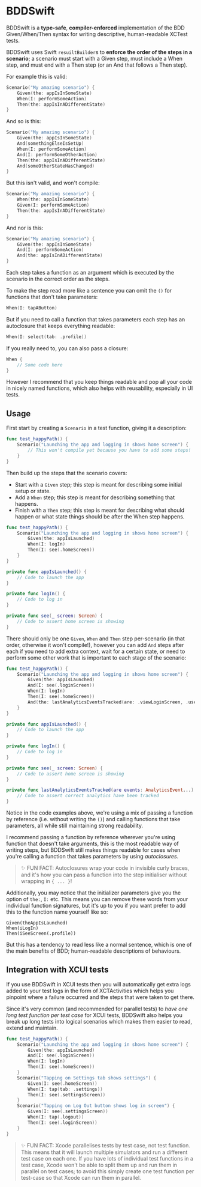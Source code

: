 # BDDSwift

BDDSwift is a **type-safe**, **compiler-enforced** implementation of the BDD Given/When/Then syntax for writing descriptive, 
human-readable XCTest tests.

BDDSwift uses Swift `resuiltBuilder`s to **enforce the order of the steps in a scenario**; a scenario must start with a Given step, 
must include a When step, and must end with a Then step (or an And that follows a Then step).

For example this is valid:

```swift
Scenario("My amazing scenario") {
    Given(the: appIsInSomeState)
    When(I: performSomeAction)
    Then(the: appIsInADifferentState)
}
``` 

And so is this:

```swift
Scenario("My amazing scenario") {
    Given(the: appIsInSomeState)
    And(somethingElseIsSetUp)
    When(I: performSomeAction)
    And(I: performSomeOtherAction)
    Then(the: appIsInADifferentState)
    And(someOtherStateHasChanged)
}
```

But this isn't valid, and won't compile:

```swift
Scenario("My amazing scenario") {
    When(the: appIsInSomeState)
    Given(I: performSomeAction)
    Then(the: appIsInADifferentState)
}
```

And nor is this:

```swift
Scenario("My amazing scenario") {
    Given(the: appIsInSomeState)
    And(I: performSomeAction)
    And(the: appIsInADifferentState)
}
```

Each step takes a function as an argument which is executed by the scenario in the correct order as the steps.

To make the step read more like a sentence you can omit the `()` for functions that don't take parameters:

```swift
When(I: tapAButton)
```

But if you need to call a function that takes parameters each step has an autoclosure that keeps everything readable: 

```swift
When(I: select(tab: .profile))
```

If you really need to, you can also pass a closure:

```swift
When {
    // Some code here
}
```

However I recommend that you keep things readable and pop all your code in nicely named functions, which also helps with reusability, 
especially in UI tests.

## Usage

First start by creating a `Scenario` in a test function, giving it a description:

```swift
func test_happyPath() {
    Scenario("Launching the app and logging in shows home screen") {
        // This won't compile yet because you have to add some steps!
    }
}
```

Then build up the steps that the scenario covers:

 - Start with a `Given` step; this step is meant for describing some initial setup or state. 
 - Add a `When` step; this step is meant for describing something that happens.
 - Finish with a `Then` step; this step is meant for describing what should happen or what state things should be after the When step happens.
 
```swift
func test_happyPath() {
    Scenario("Launching the app and logging in shows home screen") {
        Given(the: appIsLaunched)
        When(I: logIn)
        Then(I: see(.homeScreen))
    }
}

private func appIsLaunched() {
    // Code to launch the app
}

private func logIn() {
    // Code to log in
}

private func see(_ screen: Screen) {
    // Code to assert home screen is showing
}
```
 
There should only be one `Given`, `When` and `Then` step per-scenario (in that order, otherwise it won't compile!), 
however you can add `And` steps after each if you need to add extra context, wait for a certain state, or need to 
perform some other work that is important to each stage of the scenario:
 
```swift
func test_happyPath() {
    Scenario("Launching the app and logging in shows home screen") {
        Given(the: appIsLaunched)
        And(I: see(.loginScreen))
        When(I: logIn)
        Then(I: see(.homeScreen))
        And(the: lastAnalyticsEventsTracked(are: .viewLoginScreen, .userLogIn, .viewHomeScreen))
    }
}

private func appIsLaunched() {
    // Code to launch the app
}

private func logIn() {
    // Code to log in
}

private func see(_ screen: Screen) {
    // Code to assert home screen is showing
}

private func lastAnalyticsEventsTracked(are events: AnalyticsEvent...) {
    // Code to assert correct analytics have been tracked
}
```

Notice in the code examples above, we're using a mix of passing a function by reference (i.e. without writing the `()`) and calling 
functions that take parameters, all while still maintaining strong readability.

I recommend passing a function by reference wherever you're using function that doesn't take arguments, this is the most readable way of
writing steps, but BDDSwift still makes things readable for cases when you're calling a function that takes parameters by using _autoclosures_.

> ✨ FUN FACT: Autoclosures wrap your code in invisible curly braces, and it's how you can pass a function into the step initialiser without wrapping in `{ ... }`!

Additionally, you may notice that the initializer parameters give you the option of `the:`, `I:` etc. This means you can remove these words 
from your individual function signatures, but it's up to you if you want prefer to add this to the function name yourself like so:

```
Given(theAppIsLaunched)
When(iLogIn)
Then(iSeeScreen(.profile))
```

But this has a tendency to read less like a normal sentence, which is one of the main benefits of BDD; human-readable descriptions of behaviours.

## Integration with XCUI tests

If you use BDDSwift in XCUI tests then you will automatically get extra logs added to your test logs in the form of XCTActivities which helps you 
pinpoint where a failure occurred and the steps that were taken to get there.

Since it's very common (and recommended for parallel tests) to _have one long test function per test case_ for XCUI tests, BDDSwift also helps 
you break up long tests into logical scenarios which makes them easier to read, extend and maintain.

```swift
func test_happyPath() {
    Scenario("Launching the app and logging in shows home screen") {
        Given(the: appIsLaunched)
        And(I: see(.loginScreen))
        When(I: logIn)
        Then(I: see(.homeScreen))
    }
    Scenario("Tapping on Settings tab shows settings") {
        Given(I: see(.homeScreen))
        When(I: tap(tab: .settings))
        Then(I: see(.settingsScreen))
    }
    Scenario("Tapping on Log Out button shows log in screen") {
        Given(I: see(.settingsScreen))
        When(I: tap(.logout))
        Then(I: see(.loginScreen))
    }
}
```

> ✨ FUN FACT: Xcode parallelises tests by test case, not test function. This means that it will launch multiple simulators and run a different test case on each one. If you have lots of individual test functions in a test case, Xcode won't be able to split them up and run them in parallel on test cases; to avoid this simply create one test function per test-case so that Xcode can run them in parallel. 
